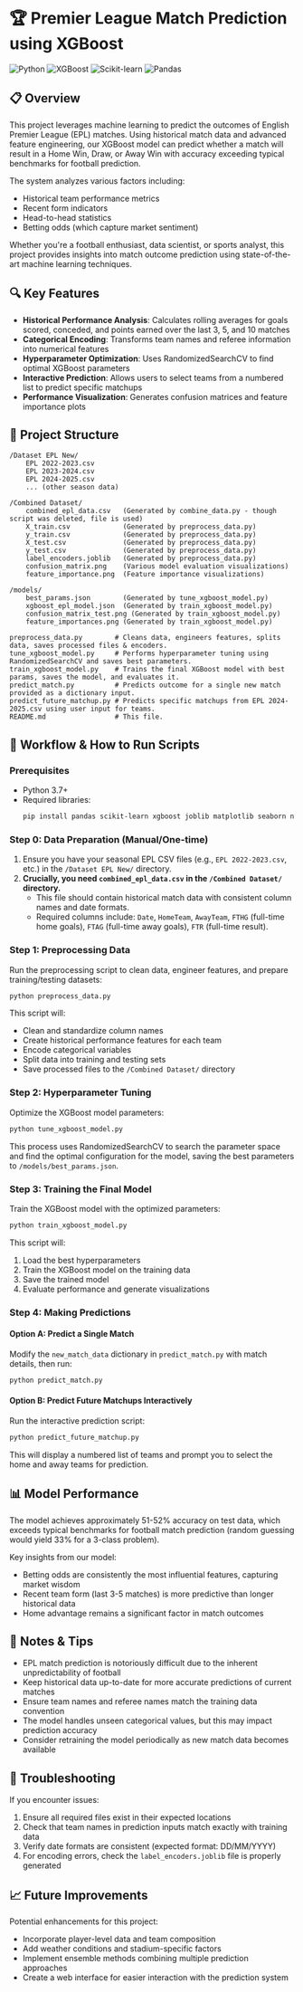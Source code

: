 # 🏆 Premier League Match Prediction using XGBoost

![Python](https://img.shields.io/badge/Python-3.7+-blue.svg)
![XGBoost](https://img.shields.io/badge/XGBoost-1.5+-green.svg)
![Scikit-learn](https://img.shields.io/badge/Scikit--learn-1.0+-orange.svg)
![Pandas](https://img.shields.io/badge/Pandas-1.3+-yellow.svg)

## 📋 Overview

This project leverages machine learning to predict the outcomes of English Premier League (EPL) matches. Using historical match data and advanced feature engineering, our XGBoost model can predict whether a match will result in a Home Win, Draw, or Away Win with accuracy exceeding typical benchmarks for football prediction.

The system analyzes various factors including:
- Historical team performance metrics
- Recent form indicators
- Head-to-head statistics
- Betting odds (which capture market sentiment)

Whether you're a football enthusiast, data scientist, or sports analyst, this project provides insights into match outcome prediction using state-of-the-art machine learning techniques.

## 🔍 Key Features

- **Historical Performance Analysis**: Calculates rolling averages for goals scored, conceded, and points earned over the last 3, 5, and 10 matches
- **Categorical Encoding**: Transforms team names and referee information into numerical features
- **Hyperparameter Optimization**: Uses RandomizedSearchCV to find optimal XGBoost parameters
- **Interactive Prediction**: Allows users to select teams from a numbered list to predict specific matchups
- **Performance Visualization**: Generates confusion matrices and feature importance plots

## 📁 Project Structure

```
/Dataset EPL New/
    EPL 2022-2023.csv
    EPL 2023-2024.csv
    EPL 2024-2025.csv
    ... (other season data)

/Combined Dataset/
    combined_epl_data.csv   (Generated by combine_data.py - though script was deleted, file is used)
    X_train.csv             (Generated by preprocess_data.py)
    y_train.csv             (Generated by preprocess_data.py)
    X_test.csv              (Generated by preprocess_data.py)
    y_test.csv              (Generated by preprocess_data.py)
    label_encoders.joblib   (Generated by preprocess_data.py)
    confusion_matrix.png    (Various model evaluation visualizations)
    feature_importance.png  (Feature importance visualizations)

/models/
    best_params.json        (Generated by tune_xgboost_model.py)
    xgboost_epl_model.json  (Generated by train_xgboost_model.py)
    confusion_matrix_test.png (Generated by train_xgboost_model.py)
    feature_importances.png (Generated by train_xgboost_model.py)

preprocess_data.py        # Cleans data, engineers features, splits data, saves processed files & encoders.
tune_xgboost_model.py     # Performs hyperparameter tuning using RandomizedSearchCV and saves best parameters.
train_xgboost_model.py    # Trains the final XGBoost model with best params, saves the model, and evaluates it.
predict_match.py          # Predicts outcome for a single new match provided as a dictionary input.
predict_future_matchup.py # Predicts specific matchups from EPL 2024-2025.csv using user input for teams.
README.md                 # This file.
```

## 🚀 Workflow & How to Run Scripts

### Prerequisites

- Python 3.7+
- Required libraries:
  ```bash
  pip install pandas scikit-learn xgboost joblib matplotlib seaborn numpy
  ```

### Step 0: Data Preparation (Manual/One-time)

1. Ensure you have your seasonal EPL CSV files (e.g., `EPL 2022-2023.csv`, etc.) in the `/Dataset EPL New/` directory.
2. **Crucially, you need `combined_epl_data.csv` in the `/Combined Dataset/` directory.**
   - This file should contain historical match data with consistent column names and date formats.
   - Required columns include: `Date`, `HomeTeam`, `AwayTeam`, `FTHG` (full-time home goals), `FTAG` (full-time away goals), `FTR` (full-time result).

### Step 1: Preprocessing Data

Run the preprocessing script to clean data, engineer features, and prepare training/testing datasets:

```bash
python preprocess_data.py
```

This script will:
- Clean and standardize column names
- Create historical performance features for each team
- Encode categorical variables
- Split data into training and testing sets
- Save processed files to the `/Combined Dataset/` directory

### Step 2: Hyperparameter Tuning

Optimize the XGBoost model parameters:

```bash
python tune_xgboost_model.py
```

This process uses RandomizedSearchCV to search the parameter space and find the optimal configuration for the model, saving the best parameters to `/models/best_params.json`.

### Step 3: Training the Final Model

Train the XGBoost model with the optimized parameters:

```bash
python train_xgboost_model.py
```

This script will:
1. Load the best hyperparameters
2. Train the XGBoost model on the training data
3. Save the trained model
4. Evaluate performance and generate visualizations

### Step 4: Making Predictions

#### Option A: Predict a Single Match

Modify the `new_match_data` dictionary in `predict_match.py` with match details, then run:

```bash
python predict_match.py
```

#### Option B: Predict Future Matchups Interactively

Run the interactive prediction script:

```bash
python predict_future_matchup.py
```

This will display a numbered list of teams and prompt you to select the home and away teams for prediction.

## 📊 Model Performance

The model achieves approximately 51-52% accuracy on test data, which exceeds typical benchmarks for football match prediction (random guessing would yield 33% for a 3-class problem).

Key insights from our model:
- Betting odds are consistently the most influential features, capturing market wisdom
- Recent team form (last 3-5 matches) is more predictive than longer historical data
- Home advantage remains a significant factor in match outcomes

## 📝 Notes & Tips

- EPL match prediction is notoriously difficult due to the inherent unpredictability of football
- Keep historical data up-to-date for more accurate predictions of current matches
- Ensure team names and referee names match the training data convention
- The model handles unseen categorical values, but this may impact prediction accuracy
- Consider retraining the model periodically as new match data becomes available

## 🔧 Troubleshooting

If you encounter issues:

1. Ensure all required files exist in their expected locations
2. Check that team names in prediction inputs match exactly with training data
3. Verify date formats are consistent (expected format: DD/MM/YYYY)
4. For encoding errors, check the `label_encoders.joblib` file is properly generated

## 📈 Future Improvements

Potential enhancements for this project:
- Incorporate player-level data and team composition
- Add weather conditions and stadium-specific factors
- Implement ensemble methods combining multiple prediction approaches
- Create a web interface for easier interaction with the prediction system 